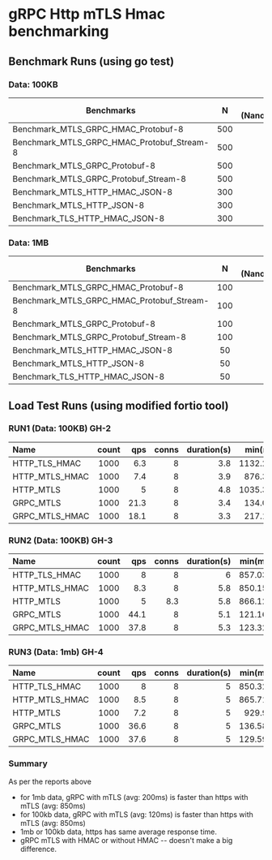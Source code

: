 # gRPC Http mTLS Hmac benchmarking

## Benchmark Runs (using go test)

### Data: 100KB

|   Benchmarks        |   N           |    Latency (Nanosecond/operation)  |    Bandwith (bytes/operation)  |   Memory (allocations/operation)  |
| ------------- |:-------------:| -----:| -----:|-----:|
|   Benchmark_MTLS_GRPC_HMAC_Protobuf-8          |   500      |     2504702 ns/op    |     128794 B/op    |     97 allocs/op |
|   Benchmark_MTLS_GRPC_HMAC_Protobuf_Stream-8   |   500      |     2533754 ns/op    |     129169 B/op    |    106 allocs/op |
|   Benchmark_MTLS_GRPC_Protobuf-8               |   500      |     2508642 ns/op    |     127944 B/op    |     91 allocs/op |
|   Benchmark_MTLS_GRPC_Protobuf_Stream-8        |   500      |     2529270 ns/op    |     128332 B/op    |    100 allocs/op |
|   Benchmark_MTLS_HTTP_HMAC_JSON-8              |   300      |     4572717 ns/op    |     249072 B/op    |    292 allocs/op |
|   Benchmark_MTLS_HTTP_JSON-8                   |   300      |     4783064 ns/op    |     262402 B/op    |    352 allocs/op |
|   Benchmark_TLS_HTTP_HMAC_JSON-8               |   300      |     4870114 ns/op    |     225274 B/op    |    219 allocs/op |


### Data: 1MB

|   Benchmarks        |   N           |    Latency (Nanosecond/operation)  |    Bandwith (bytes/operation)  |   Memory (allocations/operation)  |
| ------------- |:-------------:| -----:| -----:|-----:|
|   Benchmark_MTLS_GRPC_HMAC_Protobuf-8          |   100      |     17431225 ns/op   |     1030183 B/op    |   106 allocs/op |
|   Benchmark_MTLS_GRPC_HMAC_Protobuf_Stream-8   |   100      |     17682164 ns/op   |     1030704 B/op    |   120 allocs/op |
|   Benchmark_MTLS_GRPC_Protobuf-8               |   100      |     18944755 ns/op   |     1029412 B/op    |   103 allocs/op |
|   Benchmark_MTLS_GRPC_Protobuf_Stream-8        |   100      |     18849443 ns/op   |     1029891 B/op    |   112 allocs/op |
|   Benchmark_MTLS_HTTP_HMAC_JSON-8              |    50      |     28537868 ns/op   |     3990679 B/op    |   495 allocs/op |
|   Benchmark_MTLS_HTTP_JSON-8                   |    50      |     25730243 ns/op   |     3534994 B/op    |   438 allocs/op |
|   Benchmark_TLS_HTTP_HMAC_JSON-8               |    50      |     26732076 ns/op   |     3780368 B/op    |   258 allocs/op |

## Load Test Runs (using modified fortio tool)

### RUN1 (Data: 100KB) GH-2

| Name | count | qps | conns | duration(s) | min(ms) | avg(ms) | p50(ms) | p75(ms) | p90(ms) | p99(ms) | p99.9(ms) | max(ms) |
| :--- | :---:| ---: | ---: | ---: | ---: | ---: | ---: | ---: | ---: | ---: | ---: | ---: | 
| HTTP_TLS_HMAC | 1000 | 6.3 | 8 | 3.8 | 1132.282 | 1229.648 | 1256.46 | 1324.19 | 1364.83 | 1389.21 | 1391.65 | 1391.920 |
| HTTP_MTLS_HMAC | 1000 | 7.4 | 8 | 3.9 | 876.322 | 985.183 | 980.68 | 1063.61 | 1121.87 | 1156.82 | 1160.32 | 1160.709 |
| HTTP_MTLS | 1000 | 5 | 8 | 4.8 | 1035.332 | 1225.442 | 1517.67 | 1780.76 | 1938.61 | 2245.35 | 2315.08 | 2322.829 |
| GRPC_MTLS | 1000 | 21.3 | 8 | 3.4 | 134.099 | 358.557 | 287.5 |433.33 | 613.64 | 721.94 | 732.77 | 733.969 |
| GRPC_MTLS_HMAC | 1000 | 18.1 | 8 | 3.3 | 217.111 | 431.567 | 431.82 | 500 | 645.81 | 733.3 | 742.04 | 743.016 |

### RUN2 (Data: 100KB) GH-3

| Name | count | qps | conns | duration(s) | min(ms) | avg(ms) | p50(ms) | p75(ms) | p90(ms) | p99(ms) | p99.9(ms) | max(ms) |
| :--- | :---:| ---: | ---: | ---: | ---: | ---: | ---: | ---: | ---: | ---: | ---: | ---: | 
| HTTP_TLS_HMAC | 1000 | 8 | 8 | 6 | 857.031 | 958.272 | 950.98 | 1000 | 1036.94 | 1059.1 | 1061.32 | 1061.564 |
| HTTP_MTLS_HMAC | 1000 | 8.3 | 8 | 5.8 | 850.158 | 901.073 | 925.08 | 964.17 | 987.62 | 1151.1 | 1276.63 | 1290.58 |
| HTTP_MTLS | 1000 | 5 | 8.3 | 5.8 | 866.123 | 933.91 | 945.08 | 986.27 | 1023.19 | 1054.49 | 1057.62 | 1057.963 |
| GRPC_MTLS | 1000 | 44.1 | 8 | 5.1 | 121.162 | 179.044 | 171.62 | 197.07 | 276.11 | 344.97 | 352.76 | 353.625 | 
| GRPC_MTLS_HMAC | 1000 | 37.8 | 8 | 5.3 | 123.326 | 205.094 | 180.4 | 234.78 | 300 | 750 | 813.94 | 821.039 |

### RUN3 (Data: 1mb) GH-4

| Name | count | qps | conns | duration(s) | min(ms) | avg(ms) | p50(ms) | p75(ms) | p90(ms) | p99(ms) | p99.9(ms) | max(ms) |
| :--- | :---:| ---: | ---: | ---: | ---: | ---: | ---: | ---: | ---: | ---: | ---: | ---: | 
| HTTP_TLS_HMAC | 1000 | 8 | 8 | 5 | 850.321 | 955.098 | 957.9 | 1020.27 | 1068.92 | 1098.11 | 1101.03 | 1101.35 |
| HTTP_MTLS_HMAC | 1000 | 8.5 | 8 | 5 | 865.712 | 922.695 | 926.41 | 958.09 | 977.09 | 988.49 | 989.63 | 989.756 |
| HTTP_MTLS | 1000 | 7.2 | 8 | 5 | 929.99 | 1020.397 | 1013.5 | 1087.78 | 1132.34 | 1159.08 | 1161.76 | 1162.054 |
| GRPC_MTLS | 1000 | 36.6 | 8 | 5 | 136.585 | 215.997 | 204.82 | 261.45 | 295.42| 377.05 | 386.99 | 388.093 |
| GRPC_MTLS_HMAC | 1000 | 37.6 | 8 | 5 | 129.592 | 209.796 | 206.59 | 259.89 | 291.87 | 406.76 | 410.62 | 411.051 |

### Summary

As per the reports above
- for 1mb data, gRPC with mTLS (avg: 200ms) is faster than https with mTLS (avg: 850ms)
- for 100kb data, gRPC with mTLS (avg: 120ms) is faster than https with mTLS (avg: 850ms)
- 1mb or 100kb data, https has same average response time.
- gRPC mTLS with HMAC or without HMAC -- doesn't make a big difference.
